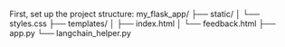 First, set up the project structure:
my_flask_app/
├── static/
│   └── styles.css
├── templates/
│   ├── index.html
│   └── feedback.html
├── app.py
└── langchain_helper.py

